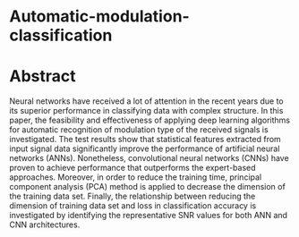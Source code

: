 # Automatic-modulation-classification
# Abstract
Neural networks have received a lot of attention in the recent years due to its superior performance in classifying data with
complex structure. In this paper, the feasibility and effectiveness of applying deep learning algorithms for automatic recognition of
modulation type of the received signals is investigated. The test results show that statistical features extracted from input signal data
significantly improve the performance of artificial neural networks (ANNs). Nonetheless, convolutional neural networks (CNNs)
have proven to achieve performance that outperforms the expert-based approaches. Moreover, in order to reduce the training
time, principal component analysis (PCA) method is applied to decrease the dimension of the training data set. Finally, the
relationship between reducing the dimension of training data set and loss in classification accuracy is investigated by identifying
the representative SNR values for both ANN and CNN architectures.
